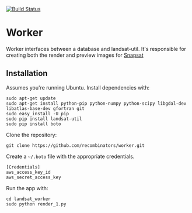 [![Build Status](https://travis-ci.org/recombinators/worker.svg?branch=master)](https://travis-ci.org/recombinators/worker)

Worker
======

Worker interfaces between a database and landsat-util. It's responsible for creating both the render and preview images for [Snapsat](https://github.com/recombinators/snapsat)

Installation
------------

Assumes you're running Ubuntu. Install dependencies with:
```
sudo apt-get update
sudo apt-get install python-pip python-numpy python-scipy libgdal-dev libatlas-base-dev gfortran git
sudo easy_install -U pip
sudo pip install landsat-util
sudo pip install boto
```

Clone the repository:
```
git clone https://github.com/recombinators/worker.git
```

Create a `~/.boto` file with the appropriate credentials.
```
[Credentials]
aws_access_key_id
aws_secret_access_key
```

Run the app with:
```
cd landsat_worker
sudo python render_1.py
```
